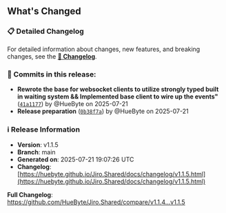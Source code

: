 ## What's Changed

### 📋 Detailed Changelog

For detailed information about changes, new features, and breaking changes, see the [**📖 Changelog**](https://huebyte.github.io/Jiro.Shared/docs/changelog/v1.1.5.html).

### 🔄 Commits in this release:

- **Rewrote the base for websocket clients to utilize strongly typed built in waiting system && Implemented base client to wire up the events"** ([`41a1177`](https://github.com/HueByte/Jiro.Shared/commit/41a1177)) by @HueByte on 2025-07-21
- **Release preparation** ([`0b38f7a`](https://github.com/HueByte/Jiro.Shared/commit/0b38f7a)) by @HueByte on 2025-07-21

### ℹ️ Release Information

- **Version**: v1.1.5
- **Branch**: main
- **Generated on**: 2025-07-21 19:07:26 UTC
- **Changelog**: [https://huebyte.github.io/Jiro.Shared/docs/changelog/v1.1.5.html](https://huebyte.github.io/Jiro.Shared/docs/changelog/v1.1.5.html)

**Full Changelog**: <https://github.com/HueByte/Jiro.Shared/compare/v1.1.4...v1.1.5>
